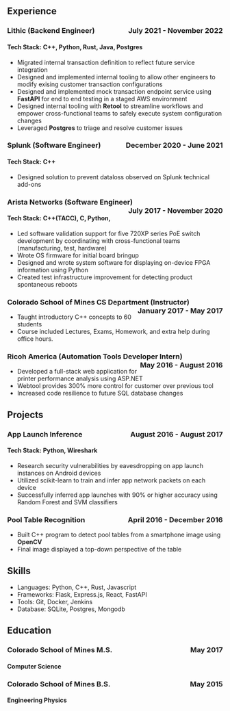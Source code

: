 ## Experience

### Lithic (Backend Engineer) <span style="float: right">July 2021 - November 2022</span>

#### Tech Stack: C++, Python, Rust, Java, Postgres

- Migrated internal transaction definition to reflect future service integration
- Designed and implemented internal tooling to allow other engineers to modify exising customer transaction configurations
- Designed and implemented mock transaction endpoint service using **FastAPI** for end to end testing in a staged AWS environment
- Designed internal tooling with **Retool** to streamline workflows and empower cross-functional teams to safely execute system configuration changes
- Leveraged **Postgres** to triage and resolve customer issues

### Splunk (Software Engineer) <span style="float: right"> December 2020 - June 2021</span>

#### Tech Stack: C++

- Designed solution to prevent dataloss observed on Splunk technical add-ons

### Arista Networks (Software Engineer) <span style="float: right"> July 2017 - November 2020</span>

#### Tech Stack: C++(TACC), C, Python,

- Led software validation support for five 720XP series PoE switch development by coordinating with cross-functional teams (manufacturing, test, hardware)
- Wrote OS firmware for initial board bringup
- Designed and wrote system software for displaying on-device FPGA information using Python
- Created test infrastructure improvement for detecting product spontaneous reboots

### Colorado School of Mines CS Department (Instructor) <span style="float: right">January 2017 - May 2017</span>

- Taught introductory C++ concepts to 60 students
- Course included Lectures, Exams, Homework, and extra help during office hours.

### Ricoh America (Automation Tools Developer Intern) <span style="float: right">May 2016 - August 2016</span>

- Developed a full-stack web application for printer performance analysis using ASP.NET
- Webtool provides 300\% more control for customer over previous tool
- Increased code resilience to future SQL database changes

## Projects

### App Launch Inference <span style="float: right">August 2016 - August 2017</span>

#### Tech Stack: Python, Wireshark

- Research security vulnerabilities by eavesdropping on app launch instances on Android devices
- Utilized scikit-learn to train and infer app network packets on each device
- Successfully inferred app launches with 90\% or higher accuracy using Random Forest and SVM classifiers

### Pool Table Recognition <span style="float: right">April 2016 - December 2016</span>

- Built C++ program to detect pool tables from a smartphone image using **OpenCV**
- Final image displayed a top-down perspective of the table

## Skills

- Languages: Python, C++, Rust, Javascript
- Frameworks: Flask, Express.js, React, FastAPI
- Tools: Git, Docker, Jenkins
- Database: SQLite, Postgres, Mongodb

## Education

### Colorado School of Mines M.S. <span style="float: right">May 2017</span>

#### Computer Science

### Colorado School of Mines B.S. <span style="float: right">May 2015</span>

#### Engineering Physics
